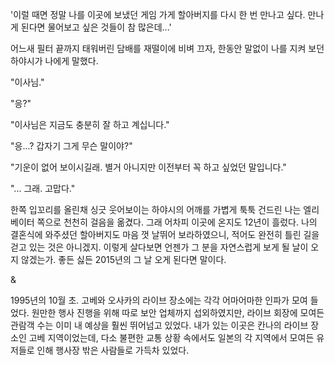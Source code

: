 '이럴 때면 정말 나를 이곳에 보냈던 게임 가게 할아버지를 다시 한 번 만나고 싶다. 만나게 된다면 물어보고 싶은 것들이 참 많은데...' 

어느새 필터 끝까지 태워버린 담배를 재떨이에 비벼 끄자, 한동안 말없이 나를 지켜 보던 하야시가 나에게 말했다. 

"이사님." 

"응?" 

"이사님은 지금도 충분히 잘 하고 계십니다." 

"응...? 갑자기 그게 무슨 말이야?" 

"기운이 없어 보이시길래. 별거 아니지만 이전부터 꼭 하고 싶었던 말입니다." 

"... 그래. 고맙다." 

한쪽 입꼬리를 올린채 싱긋 웃어보이는 하야시의 어깨를 가볍게 툭툭 건드린 나는 엘리베이터 쪽으로 천천히 걸음을 옮겼다. 
그래 어차피 이곳에 온지도 12년이 흘렀다. 
나의 결혼식에 와주셨던 할아버지도 마음 껏 날뛰어 보라하였으니, 적어도 완전히 틀린 길을 걷고 있는 것은 아니겠지. 
이렇게 살다보면 언젠가 그 분을 자연스럽게 보게 될 날이 오지 않겠는가. 
좋든 싫든 2015년의 그 날 오게 된다면 말이다. 

& 

1995년의 10월 초. 
고베와 오사카의 라이브 장소에는 각각 어마어마한 인파가 모여 들었다. 
원만한 행사 진행을 위해 따로 보안 업체까지 섭외하였지만, 라이브 회장에 모여든 관람객 수는 이미 내 예상을 훨씬 뛰어넘고 있었다. 
내가 있는 이곳은 칸나의 라이브 장소인 고베 지역이었는데, 다소 불편한 교통 상황 속에서도 일본의 각 지역에서 모여든 유저들로 인해 행사장 밖은 사람들로 가득차 있었다. 